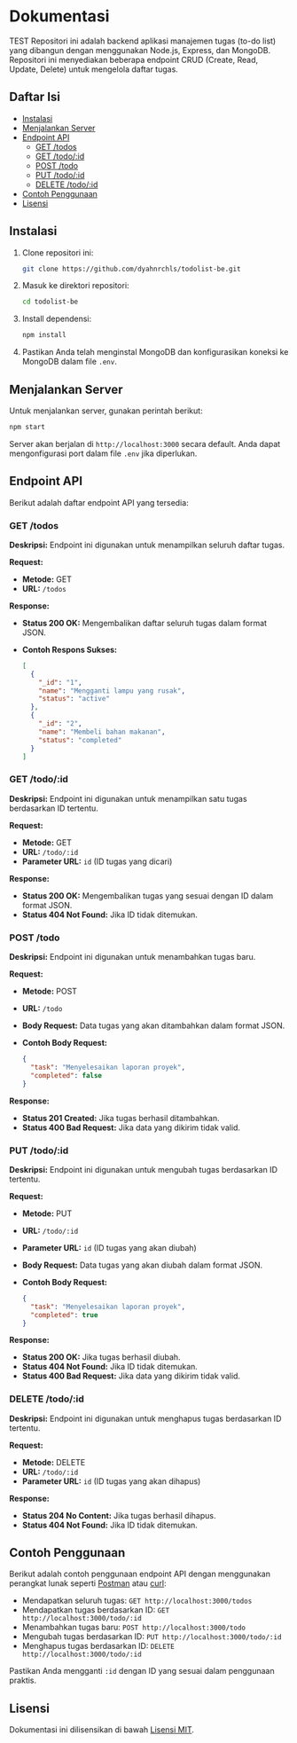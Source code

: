 
# Dokumentasi

TEST
Repositori ini adalah backend aplikasi manajemen tugas (to-do list) yang dibangun dengan menggunakan Node.js, Express, dan MongoDB. Repositori ini menyediakan beberapa endpoint CRUD (Create, Read, Update, Delete) untuk mengelola daftar tugas.

## Daftar Isi

- [Instalasi](#instalasi)
- [Menjalankan Server](#menjalankan-server)
- [Endpoint API](#endpoint-api)
  - [GET /todos](#get-todos)
  - [GET /todo/:id](#get-todo-id)
  - [POST /todo](#post-todo)
  - [PUT /todo/:id](#put-todo-id)
  - [DELETE /todo/:id](#delete-todo-id)
- [Contoh Penggunaan](#contoh-penggunaan)
- [Lisensi](#lisensi)

## Instalasi

1. Clone repositori ini:

   ```bash
   git clone https://github.com/dyahnrchls/todolist-be.git
   ```

2. Masuk ke direktori repositori:

   ```bash
   cd todolist-be
   ```

3. Install dependensi:

   ```bash
   npm install
   ```

4. Pastikan Anda telah menginstal MongoDB dan konfigurasikan koneksi ke MongoDB dalam file `.env`.

## Menjalankan Server

Untuk menjalankan server, gunakan perintah berikut:

```bash
npm start
```

Server akan berjalan di `http://localhost:3000` secara default. Anda dapat mengonfigurasi port dalam file `.env` jika diperlukan.

## Endpoint API

Berikut adalah daftar endpoint API yang tersedia:

### GET /todos

**Deskripsi:** Endpoint ini digunakan untuk menampilkan seluruh daftar tugas.

**Request:**

- **Metode:** GET
- **URL:** `/todos`

**Response:**

- **Status 200 OK:** Mengembalikan daftar seluruh tugas dalam format JSON.
- **Contoh Respons Sukses:**

  ```json
  [
    {
      "_id": "1",
      "name": "Mengganti lampu yang rusak",
      "status": "active"
    },
    {
      "_id": "2",
      "name": "Membeli bahan makanan",
      "status": "completed"
    }
  ]
  ```

### GET /todo/:id

**Deskripsi:** Endpoint ini digunakan untuk menampilkan satu tugas berdasarkan ID tertentu.

**Request:**

- **Metode:** GET
- **URL:** `/todo/:id`
- **Parameter URL:** `id` (ID tugas yang dicari)

**Response:**

- **Status 200 OK:** Mengembalikan tugas yang sesuai dengan ID dalam format JSON.
- **Status 404 Not Found:** Jika ID tidak ditemukan.

### POST /todo

**Deskripsi:** Endpoint ini digunakan untuk menambahkan tugas baru.

**Request:**

- **Metode:** POST
- **URL:** `/todo`
- **Body Request:** Data tugas yang akan ditambahkan dalam format JSON.
- **Contoh Body Request:**

  ```json
  {
    "task": "Menyelesaikan laporan proyek",
    "completed": false
  }
  ```

**Response:**

- **Status 201 Created:** Jika tugas berhasil ditambahkan.
- **Status 400 Bad Request:** Jika data yang dikirim tidak valid.

### PUT /todo/:id

**Deskripsi:** Endpoint ini digunakan untuk mengubah tugas berdasarkan ID tertentu.

**Request:**

- **Metode:** PUT
- **URL:** `/todo/:id`
- **Parameter URL:** `id` (ID tugas yang akan diubah)
- **Body Request:** Data tugas yang akan diubah dalam format JSON.
- **Contoh Body Request:**

  ```json
  {
    "task": "Menyelesaikan laporan proyek",
    "completed": true
  }
  ```

**Response:**

- **Status 200 OK:** Jika tugas berhasil diubah.
- **Status 404 Not Found:** Jika ID tidak ditemukan.
- **Status 400 Bad Request:** Jika data yang dikirim tidak valid.

### DELETE /todo/:id

**Deskripsi:** Endpoint ini digunakan untuk menghapus tugas berdasarkan ID tertentu.

**Request:**

- **Metode:** DELETE
- **URL:** `/todo/:id`
- **Parameter URL:** `id` (ID tugas yang akan dihapus)

**Response:**

- **Status 204 No Content:** Jika tugas berhasil dihapus.
- **Status 404 Not Found:** Jika ID tidak ditemukan.

## Contoh Penggunaan

Berikut adalah contoh penggunaan endpoint API dengan menggunakan perangkat lunak seperti [Postman](https://www.postman.com/) atau [curl](https://curl.se/):

- Mendapatkan seluruh tugas: `GET http://localhost:3000/todos`
- Mendapatkan tugas berdasarkan ID: `GET http://localhost:3000/todo/:id`
- Menambahkan tugas baru: `POST http://localhost:3000/todo`
- Mengubah tugas berdasarkan ID: `PUT http://localhost:3000/todo/:id`
- Menghapus tugas berdasarkan ID: `DELETE http://localhost:3000/todo/:id`

Pastikan Anda mengganti `:id` dengan ID yang sesuai dalam penggunaan praktis.

## Lisensi

Dokumentasi ini dilisensikan di bawah [Lisensi MIT](LICENSE.md).
